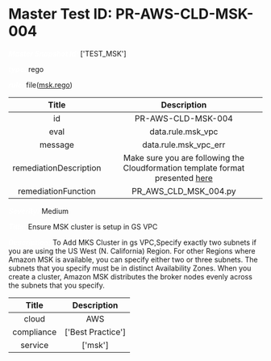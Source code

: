 



# Master Test ID: PR-AWS-CLD-MSK-004


***<font color="white">Master Snapshot Id:</font>*** ['TEST_MSK']

***<font color="white">type:</font>*** rego

***<font color="white">rule:</font>*** file([msk.rego])  
  
  
  
  

|Title|Description|
| :---: | :---: |
|id|PR-AWS-CLD-MSK-004|
|eval|data.rule.msk_vpc|
|message|data.rule.msk_vpc_err|
|remediationDescription|Make sure you are following the Cloudformation template format presented <a href='https://docs.aws.amazon.com/AWSCloudFormation/latest/UserGuide/aws-resource-msk-cluster.html#cfn-msk-cluster-encryptioninfo' target='_blank'>here</a>|
|remediationFunction|PR_AWS_CLD_MSK_004.py|


***<font color="white">Severity:</font>*** Medium

***<font color="white">Title:</font>*** Ensure MSK cluster is setup in GS VPC

***<font color="white">Description:</font>*** To Add MKS Cluster in gs VPC,Specify exactly two subnets if you are using the US West (N. California) Region. For other Regions where Amazon MSK is available, you can specify either two or three subnets. The subnets that you specify must be in distinct Availability Zones. When you create a cluster, Amazon MSK distributes the broker nodes evenly across the subnets that you specify.  
  
  

|Title|Description|
| :---: | :---: |
|cloud|AWS|
|compliance|['Best Practice']|
|service|['msk']|



[msk.rego]: https://github.com/prancer-io/prancer-compliance-test/tree/master/aws/cloud/msk.rego
